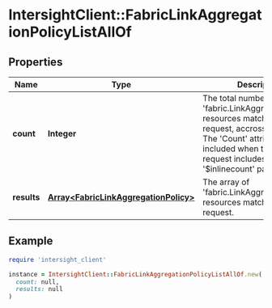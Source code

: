 # IntersightClient::FabricLinkAggregationPolicyListAllOf

## Properties

| Name | Type | Description | Notes |
| ---- | ---- | ----------- | ----- |
| **count** | **Integer** | The total number of &#39;fabric.LinkAggregationPolicy&#39; resources matching the request, accross all pages. The &#39;Count&#39; attribute is included when the HTTP GET request includes the &#39;$inlinecount&#39; parameter. | [optional] |
| **results** | [**Array&lt;FabricLinkAggregationPolicy&gt;**](FabricLinkAggregationPolicy.md) | The array of &#39;fabric.LinkAggregationPolicy&#39; resources matching the request. | [optional] |

## Example

```ruby
require 'intersight_client'

instance = IntersightClient::FabricLinkAggregationPolicyListAllOf.new(
  count: null,
  results: null
)
```

